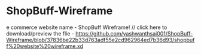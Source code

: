# ShopBuff-Wireframe
e commerce website name - ShopBuff Wireframe!
// click here to download/preview the flie - https://github.com/yashwanthsai001/ShopBuff-Wireframe/blob/37836be22b33d763adf55e2cd962964ed7b36d93/shopbuff%20website%20wireframe.xd
